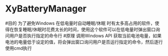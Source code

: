 # XyBatteryManager
#目的
为了避免Windows 在低电量时自动睡眠/休眠 时有太多高占用的软件，使得在恢复睡眠/休眠时花费太长的时间，使用这个软件可以在低电量时弹出窗口询问用户是否执行指定的命令行
#原理
调用Windows API 获取当前电池电量，如果电池的电量低于设定的值，将会弹出窗口询问用户是否运行指定的命令，然后逐行使用cmd执行
